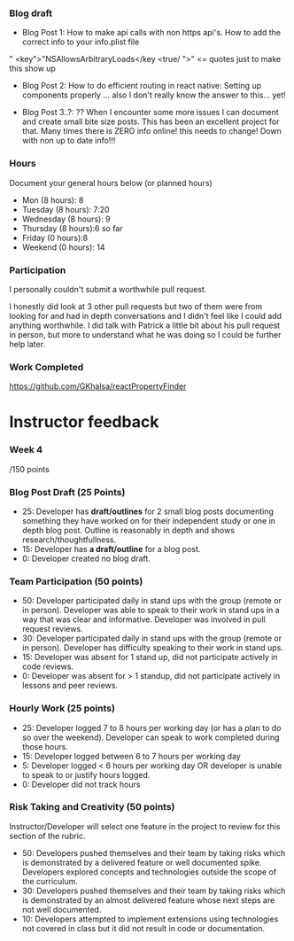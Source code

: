 
### Blog draft

- Blog Post 1: How to make api calls with non https api's.
How to add the correct info to your info.plist file

" <key">"NSAllowsArbitraryLoads</key
        <true/ ">"  <= quotes just to make this show up

- Blog Post 2: How to do efficient routing in react native:
Setting up components properly ... also I don't really know the answer to this... yet!

- Blog Post 3..?: ?? When I encounter some more issues I can document and create small bite size posts. This has been an excellent project for that. Many times there is ZERO info online! this needs to change! Down with non up to date info!!!

### Hours

Document your general hours below (or planned hours)

- Mon (8 hours): 8
- Tuesday (8 hours): 7:20
- Wednesday (8 hours): 9
- Thursday (8 hours):6 so far
- Friday (0 hours):8
- Weekend (0 hours): 14

### Participation

I personally couldn't submit a worthwhile pull request.

I honestly did look at 3 other pull requests but two of them were from looking for and had in depth conversations and I didn't feel like I could add anything worthwhile. I did talk with Patrick a little bit about his pull request in person, but more to understand what he was doing so I could be further help later.

### Work Completed

https://github.com/GKhalsa/reactPropertyFinder

# Instructor feedback

### Week 4

/150 points

### Blog Post Draft (25 Points)  

  * 25: Developer has **draft/outlines** for 2 small blog posts documenting something they have worked on for their independent study or one in depth blog post. Outline is reasonably in depth and shows research/thoughtfullness.
  * 15: Developer has **a draft/outline** for a blog post.
  * 0: Developer created no blog draft.

### Team Participation (50 points)

  * 50: Developer participated daily in stand ups with the group (remote or in person). Developer was able to speak to their work in stand ups in a way that was clear and informative. Developer was involved in pull request reviews.
  * 30: Developer participated daily in stand ups with the group (remote or in person). Developer has difficulty speaking to their work in stand ups.
  * 15: Developer was absent for 1 stand up, did not participate actively in code reviews.
  * 0: Developer was absent for > 1 standup, did not participate actively in lessons and peer reviews.

### Hourly Work (25 points)

  * 25: Developer logged 7 to 8 hours per working day (or has a plan to do so over the weekend). Developer can speak to work completed during those hours.
  * 15: Developer logged between 6 to 7 hours per working day
  * 5: Developer logged < 6 hours per working day OR developer is unable to speak to or justify hours logged.
  * 0: Developer did not track hours

### Risk Taking and Creativity (50 points)

Instructor/Developer will select one feature in the project to review for this section of the rubric.

  * 50: Developers pushed themselves and their team by taking risks which is demonstrated by a delivered feature or well documented spike. Developers explored concepts and technologies outside the scope of the curriculum.
  * 30: Developers pushed themselves and their team by taking risks which is demonstrated by an almost delivered feature whose next steps are not well documented.
  * 10: Developers attempted to implement extensions using technologies not covered in class but it did not result in code or documentation.
